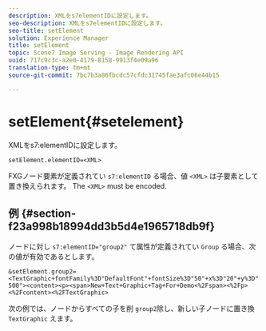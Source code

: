 ```yaml
---
description: XMLをs7elementIDに設定します。
seo-description: XMLをs7elementIDに設定します。
seo-title: setElement
solution: Experience Manager
title: setElement
topic: Scene7 Image Serving - Image Rendering API
uuid: 717c9c3c-a2e0-4179-8158-9913f4e09a96
translation-type: tm+mt
source-git-commit: 7bc7b3a86fbcdc57cfdc31745fae3afc06e44b15

---
```



# setElement{#setelement}

XMLをs7:elementIDに設定します。

`setElement.elementID=<XML>`

FXGノード要素が定義されてい `s7:elementID` る場合、値 `<XML>` は子要素として置き換えられます。 The `<XML>` must be encoded.

## 例 {#section-f23a998b18994dd3b5d4e1965718db9f}

ノードに対し `s7:elementID="group2"` て属性が定義されてい `Group` る場合、次の値が有効であるとします。

`&setElement.group2=<TextGraphic+fontFamily%3D"DefaultFont"+fontSize%3D"50"+x%3D"20"+y%3D"500"><content><p><span>New+Text+Graphic+Tag+For+Demo<%2Fspan><%2Fp><%2Fcontent><%2FTextGraphic>`

次の例では、ノードからすべての子を削 `group2`除し、新しい子ノードに置き換 `TextGraphic` えます。

